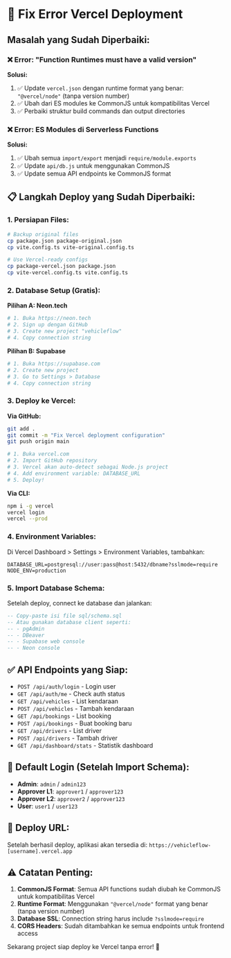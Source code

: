 # 🔧 Fix Error Vercel Deployment

## Masalah yang Sudah Diperbaiki:

### ❌ Error: "Function Runtimes must have a valid version"

**Solusi:**
1. ✅ Update `vercel.json` dengan runtime format yang benar: `"@vercel/node"` (tanpa version number)
2. ✅ Ubah dari ES modules ke CommonJS untuk kompatibilitas Vercel
3. ✅ Perbaiki struktur build commands dan output directories

### ❌ Error: ES Modules di Serverless Functions

**Solusi:**
1. ✅ Ubah semua `import/export` menjadi `require/module.exports`
2. ✅ Update `api/db.js` untuk menggunakan CommonJS
3. ✅ Update semua API endpoints ke CommonJS format

## 📋 Langkah Deploy yang Sudah Diperbaiki:

### 1. **Persiapan Files:**
```bash
# Backup original files
cp package.json package-original.json
cp vite.config.ts vite-original.config.ts

# Use Vercel-ready configs
cp package-vercel.json package.json
cp vite-vercel.config.ts vite.config.ts
```

### 2. **Database Setup (Gratis):**

**Pilihan A: Neon.tech**
```bash
# 1. Buka https://neon.tech
# 2. Sign up dengan GitHub
# 3. Create new project "vehicleflow"
# 4. Copy connection string
```

**Pilihan B: Supabase**
```bash
# 1. Buka https://supabase.com
# 2. Create new project
# 3. Go to Settings > Database
# 4. Copy connection string
```

### 3. **Deploy ke Vercel:**

**Via GitHub:**
```bash
git add .
git commit -m "Fix Vercel deployment configuration"
git push origin main

# 1. Buka vercel.com
# 2. Import GitHub repository
# 3. Vercel akan auto-detect sebagai Node.js project
# 4. Add environment variable: DATABASE_URL
# 5. Deploy!
```

**Via CLI:**
```bash
npm i -g vercel
vercel login
vercel --prod
```

### 4. **Environment Variables:**

Di Vercel Dashboard > Settings > Environment Variables, tambahkan:
```
DATABASE_URL=postgresql://user:pass@host:5432/dbname?sslmode=require
NODE_ENV=production
```

### 5. **Import Database Schema:**

Setelah deploy, connect ke database dan jalankan:
```sql
-- Copy-paste isi file sql/schema.sql
-- Atau gunakan database client seperti:
-- - pgAdmin
-- - DBeaver  
-- - Supabase web console
-- - Neon console
```

## ✅ API Endpoints yang Siap:

- `POST /api/auth/login` - Login user
- `GET /api/auth/me` - Check auth status
- `GET /api/vehicles` - List kendaraan
- `POST /api/vehicles` - Tambah kendaraan
- `GET /api/bookings` - List booking
- `POST /api/bookings` - Buat booking baru
- `GET /api/drivers` - List driver
- `POST /api/drivers` - Tambah driver
- `GET /api/dashboard/stats` - Statistik dashboard

## 🔐 Default Login (Setelah Import Schema):

- **Admin**: `admin` / `admin123`
- **Approver L1**: `approver1` / `approver123`  
- **Approver L2**: `approver2` / `approver123`
- **User**: `user1` / `user123`

## 🚀 Deploy URL:

Setelah berhasil deploy, aplikasi akan tersedia di:
`https://vehicleflow-[username].vercel.app`

## ⚠️ Catatan Penting:

1. **CommonJS Format**: Semua API functions sudah diubah ke CommonJS untuk kompatibilitas Vercel
2. **Runtime Format**: Menggunakan `"@vercel/node"` format yang benar (tanpa version number)
3. **Database SSL**: Connection string harus include `?sslmode=require`
4. **CORS Headers**: Sudah ditambahkan ke semua endpoints untuk frontend access

Sekarang project siap deploy ke Vercel tanpa error! 🎉